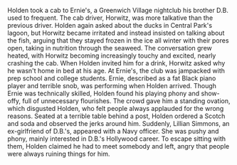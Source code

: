 Holden took a cab to Ernie's, a Greenwich Village nightclub his brother D.B. used to frequent. The cab driver, Horwitz, was more talkative than the previous driver. Holden again asked about the ducks in Central Park's lagoon, but Horwitz became irritated and instead insisted on talking about the fish, arguing that they stayed frozen in the ice all winter with their pores open, taking in nutrition through the seaweed. The conversation grew heated, with Horwitz becoming increasingly touchy and excited, nearly crashing the cab. When Holden invited him for a drink, Horwitz asked why he wasn't home in bed at his age. At Ernie's, the club was jampacked with prep school and college students. Ernie, described as a fat Black piano player and terrible snob, was performing when Holden arrived. Though Ernie was technically skilled, Holden found his playing phony and show-offy, full of unnecessary flourishes. The crowd gave him a standing ovation, which disgusted Holden, who felt people always applauded for the wrong reasons. Seated at a terrible table behind a post, Holden ordered a Scotch and soda and observed the jerks around him. Suddenly, Lillian Simmons, an ex-girlfriend of D.B.'s, appeared with a Navy officer. She was pushy and phony, mainly interested in D.B.'s Hollywood career. To escape sitting with them, Holden claimed he had to meet somebody and left, angry that people were always ruining things for him.
